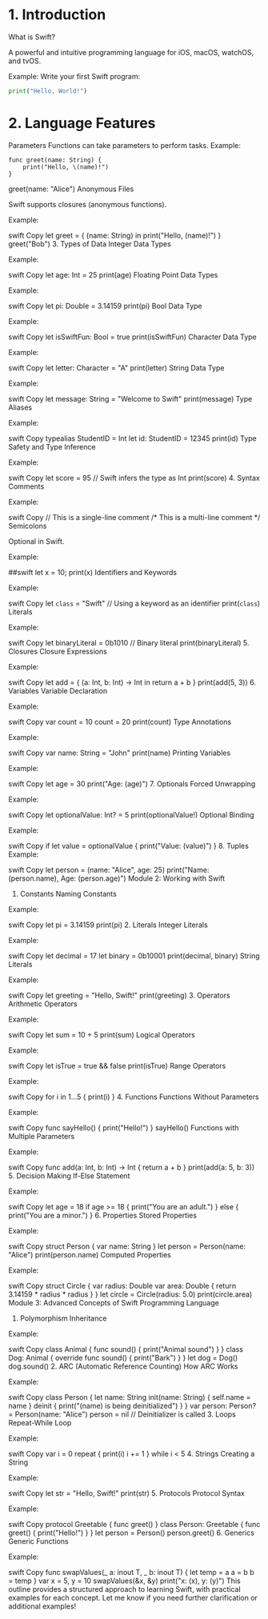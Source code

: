# 1. Introduction
What is Swift?



A powerful and intuitive programming language for iOS, macOS, watchOS, and tvOS.

Example: Write your first Swift program:

 ```PYTHON
print("Hello, World!")

```
# 2. Language Features
Parameters
Functions can take parameters to perform tasks.
Example:
```
func greet(name: String) {
    print("Hello, \(name)!")
}

```
greet(name: "Alice")
Anonymous Files

Swift supports closures (anonymous functions).

Example:

swift
Copy
let greet = { (name: String) in
    print("Hello, \(name)!")
}
greet("Bob")
3. Types of Data
Integer Data Types

Example:

swift
Copy
let age: Int = 25
print(age)
Floating Point Data Types

Example:

swift
Copy
let pi: Double = 3.14159
print(pi)
Bool Data Type

Example:

swift
Copy
let isSwiftFun: Bool = true
print(isSwiftFun)
Character Data Type

Example:

swift
Copy
let letter: Character = "A"
print(letter)
String Data Type

Example:

swift
Copy
let message: String = "Welcome to Swift"
print(message)
Type Aliases

Example:

swift
Copy
typealias StudentID = Int
let id: StudentID = 12345
print(id)
Type Safety and Type Inference

Example:

swift
Copy
let score = 95 // Swift infers the type as Int
print(score)
4. Syntax
Comments

Example:

swift
Copy
// This is a single-line comment
/* This is a multi-line comment */
Semicolons

Optional in Swift.

Example:

##swift
let x = 10; print(x)
Identifiers and Keywords

Example:

swift
Copy
let `class` = "Swift" // Using a keyword as an identifier
print(`class`)
Literals

Example:

swift
Copy
let binaryLiteral = 0b1010 // Binary literal
print(binaryLiteral)
5. Closures
Closure Expressions

Example:

swift
Copy
let add = { (a: Int, b: Int) -> Int in
    return a + b
}
print(add(5, 3))
6. Variables
Variable Declaration

Example:

swift
Copy
var count = 10
count = 20
print(count)
Type Annotations

Example:

swift
Copy
var name: String = "John"
print(name)
Printing Variables

Example:

swift
Copy
let age = 30
print("Age: \(age)")
7. Optionals
Forced Unwrapping

Example:

swift
Copy
let optionalValue: Int? = 5
print(optionalValue!)
Optional Binding

Example:

swift
Copy
if let value = optionalValue {
    print("Value: \(value)")
}
8. Tuples
Example:

swift
Copy
let person = (name: "Alice", age: 25)
print("Name: \(person.name), Age: \(person.age)")
Module 2: Working with Swift
1. Constants
Naming Constants

Example:

swift
Copy
let pi = 3.14159
print(pi)
2. Literals
Integer Literals

Example:

swift
Copy
let decimal = 17
let binary = 0b10001
print(decimal, binary)
String Literals

Example:

swift
Copy
let greeting = "Hello, Swift!"
print(greeting)
3. Operators
Arithmetic Operators

Example:

swift
Copy
let sum = 10 + 5
print(sum)
Logical Operators

Example:

swift
Copy
let isTrue = true && false
print(isTrue)
Range Operators

Example:

swift
Copy
for i in 1...5 {
    print(i)
}
4. Functions
Functions Without Parameters

Example:

swift
Copy
func sayHello() {
    print("Hello!")
}
sayHello()
Functions with Multiple Parameters

Example:

swift
Copy
func add(a: Int, b: Int) -> Int {
    return a + b
}
print(add(a: 5, b: 3))
5. Decision Making
If-Else Statement

Example:

swift
Copy
let age = 18
if age >= 18 {
    print("You are an adult.")
} else {
    print("You are a minor.")
}
6. Properties
Stored Properties

Example:

swift
Copy
struct Person {
    var name: String
}
let person = Person(name: "Alice")
print(person.name)
Computed Properties

Example:

swift
Copy
struct Circle {
    var radius: Double
    var area: Double {
        return 3.14159 * radius * radius
    }
}
let circle = Circle(radius: 5.0)
print(circle.area)
Module 3: Advanced Concepts of Swift Programming Language
1. Polymorphism
Inheritance

Example:

swift
Copy
class Animal {
    func sound() {
        print("Animal sound")
    }
}
class Dog: Animal {
    override func sound() {
        print("Bark")
    }
}
let dog = Dog()
dog.sound()
2. ARC (Automatic Reference Counting)
How ARC Works

Example:

swift
Copy
class Person {
    let name: String
    init(name: String) {
        self.name = name
    }
    deinit {
        print("\(name) is being deinitialized")
    }
}
var person: Person? = Person(name: "Alice")
person = nil // Deinitializer is called
3. Loops
Repeat-While Loop

Example:

swift
Copy
var i = 0
repeat {
    print(i)
    i += 1
} while i < 5
4. Strings
Creating a String

Example:

swift
Copy
let str = "Hello, Swift!"
print(str)
5. Protocols
Protocol Syntax

Example:

swift
Copy
protocol Greetable {
    func greet()
}
class Person: Greetable {
    func greet() {
        print("Hello!")
    }
}
let person = Person()
person.greet()
6. Generics
Generic Functions

Example:

swift
Copy
func swapValues<T>(_ a: inout T, _ b: inout T) {
    let temp = a
    a = b
    b = temp
}
var x = 5, y = 10
swapValues(&x, &y)
print("x: \(x), y: \(y)")
This outline provides a structured approach to learning Swift, with practical examples for each concept. Let me know if you need further clarification or additional examples!
